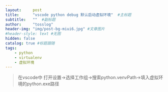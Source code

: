 ```yaml
---
layout:     post 
title:      "vscode python debug 默认启动虚拟环境"  #主标题
subtitle:   ""  #副标题
author:     "tosslog" 
header-img: "img/post-bg-miui6.jpg" #文章图片
#header-style: text #无图
hidden: false
catalog: true #标题跟随
tags: 
    - python
    - virtualenv
    - 虚拟环境
---
```



> 在vscode中 打开设置->选择工作组->搜索python.venvPath->填入虚拟环境的python.exe路径